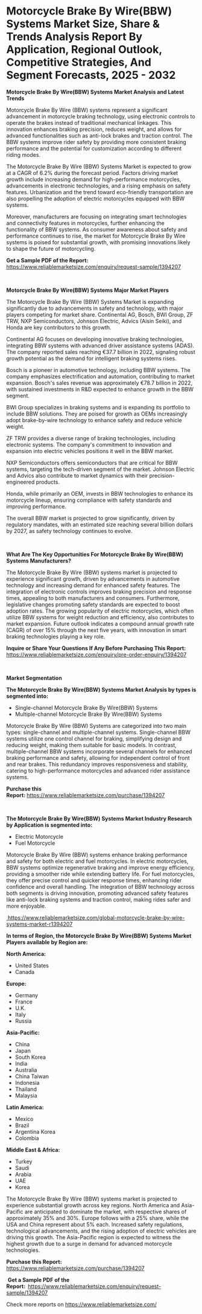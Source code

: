 <p><h1>Motorcycle Brake By Wire(BBW) Systems Market Size, Share & Trends Analysis Report By Application, Regional Outlook, Competitive Strategies, And Segment Forecasts, 2025 - 2032</h1></p><p><strong>Motorcycle Brake By Wire(BBW) Systems Market Analysis and Latest Trends</strong></p>
<p><p>Motorcycle Brake By Wire (BBW) systems represent a significant advancement in motorcycle braking technology, using electronic controls to operate the brakes instead of traditional mechanical linkages. This innovation enhances braking precision, reduces weight, and allows for advanced functionalities such as anti-lock brakes and traction control. The BBW systems improve rider safety by providing more consistent braking performance and the potential for customization according to different riding modes.</p><p>The Motorcycle Brake By Wire (BBW) Systems Market is expected to grow at a CAGR of 6.2% during the forecast period. Factors driving market growth include increasing demand for high-performance motorcycles, advancements in electronic technologies, and a rising emphasis on safety features. Urbanization and the trend toward eco-friendly transportation are also propelling the adoption of electric motorcycles equipped with BBW systems. </p><p>Moreover, manufacturers are focusing on integrating smart technologies and connectivity features in motorcycles, further enhancing the functionality of BBW systems. As consumer awareness about safety and performance continues to rise, the market for Motorcycle Brake By Wire systems is poised for substantial growth, with promising innovations likely to shape the future of motorcycling.</p></p>
<p><strong>Get a Sample PDF of the Report:&nbsp;</strong> <a href="https://www.reliablemarketsize.com/enquiry/request-sample/1394207?utm_campaign=3112&utm_medium=2&utm_source=Github&utm_content=ia&utm_term=22032025&utm_id=motorcycle-brake-by-wirebbw-systems">https://www.reliablemarketsize.com/enquiry/request-sample/1394207</a></p>
<p>&nbsp;</p>
<p><strong>Motorcycle Brake By Wire(BBW) Systems Major Market Players</strong></p>
<p><p>The Motorcycle Brake By Wire (BBW) Systems Market is expanding significantly due to advancements in safety and technology, with major players competing for market share. Continental AG, Bosch, BWI Group, ZF TRW, NXP Semiconductors, Johnson Electric, Advics (Aisin Seiki), and Honda are key contributors to this growth.</p><p>Continental AG focuses on developing innovative braking technologies, integrating BBW systems with advanced driver assistance systems (ADAS). The company reported sales reaching €37.7 billion in 2022, signaling robust growth potential as the demand for intelligent braking systems rises.</p><p>Bosch is a pioneer in automotive technology, including BBW systems. The company emphasizes electrification and automation, contributing to market expansion. Bosch's sales revenue was approximately €78.7 billion in 2022, with sustained investments in R&D expected to enhance growth in the BBW segment.</p><p>BWI Group specializes in braking systems and is expanding its portfolio to include BBW solutions. They are poised for growth as OEMs increasingly adopt brake-by-wire technology to enhance safety and reduce vehicle weight.</p><p>ZF TRW provides a diverse range of braking technologies, including electronic systems. The company's commitment to innovation and expansion into electric vehicles positions it well in the BBW market.</p><p>NXP Semiconductors offers semiconductors that are critical for BBW systems, targeting the tech-driven segment of the market. Johnson Electric and Advics also contribute to market dynamics with their precision-engineered products.</p><p>Honda, while primarily an OEM, invests in BBW technologies to enhance its motorcycle lineup, ensuring compliance with safety standards and improving performance. </p><p>The overall BBW market is projected to grow significantly, driven by regulatory mandates, with an estimated size reaching several billion dollars by 2027, as safety technology continues to evolve.</p></p>
<p>&nbsp;</p>
<p><strong>What Are The Key Opportunities For Motorcycle Brake By Wire(BBW) Systems Manufacturers?</strong></p>
<p><p>The Motorcycle Brake By Wire (BBW) systems market is projected to experience significant growth, driven by advancements in automotive technology and increasing demand for enhanced safety features. The integration of electronic controls improves braking precision and response times, appealing to both manufacturers and consumers. Furthermore, legislative changes promoting safety standards are expected to boost adoption rates. The growing popularity of electric motorcycles, which often utilize BBW systems for weight reduction and efficiency, also contributes to market expansion. Future outlook indicates a compound annual growth rate (CAGR) of over 15% through the next five years, with innovation in smart braking technologies playing a key role.</p></p>
<p><strong>Inquire or Share Your Questions If Any Before Purchasing This Report:</strong> <a href="https://www.reliablemarketsize.com/enquiry/pre-order-enquiry/1394207?utm_campaign=3112&utm_medium=2&utm_source=Github&utm_content=ia&utm_term=22032025&utm_id=motorcycle-brake-by-wirebbw-systems">https://www.reliablemarketsize.com/enquiry/pre-order-enquiry/1394207</a></p>
<p>&nbsp;</p>
<p><strong>Market Segmentation</strong></p>
<p><strong>The Motorcycle Brake By Wire(BBW) Systems Market Analysis by types is segmented into:</strong></p>
<p><ul><li>Single-channel Motorcycle Brake By Wire(BBW) Systems</li><li>Multiple-channel Motorcycle Brake By Wire(BBW) Systems</li></ul></p>
<p><p>Motorcycle Brake By Wire (BBW) Systems are categorized into two main types: single-channel and multiple-channel systems. Single-channel BBW systems utilize one control channel for braking, simplifying design and reducing weight, making them suitable for basic models. In contrast, multiple-channel BBW systems incorporate several channels for enhanced braking performance and safety, allowing for independent control of front and rear brakes. This redundancy improves responsiveness and stability, catering to high-performance motorcycles and advanced rider assistance systems.</p></p>
<p><strong>Purchase this Report:&nbsp;</strong><a href="https://www.reliablemarketsize.com/purchase/1394207?utm_campaign=3112&utm_medium=2&utm_source=Github&utm_content=ia&utm_term=22032025&utm_id=motorcycle-brake-by-wirebbw-systems">https://www.reliablemarketsize.com/purchase/1394207</a></p>
<p>&nbsp;</p>
<p><strong>The Motorcycle Brake By Wire(BBW) Systems Market Industry Research by Application is segmented into:</strong></p>
<p><ul><li>Electric Motorcycle</li><li>Fuel Motorcycle</li></ul></p>
<p><p>Motorcycle Brake By Wire (BBW) systems enhance braking performance and safety for both electric and fuel motorcycles. In electric motorcycles, BBW systems optimize regenerative braking and improve energy efficiency, providing a smoother ride while extending battery life. For fuel motorcycles, they offer precise control and quicker response times, enhancing rider confidence and overall handling. The integration of BBW technology across both segments is driving innovation, promoting advanced safety features like anti-lock braking systems and traction control, making rides safer and more enjoyable.</p></p>
<p><a href="https://www.reliablemarketsize.com/global-motorcycle-brake-by-wire-systems-market-r1394207?utm_campaign=3112&utm_medium=2&utm_source=Github&utm_content=ia&utm_term=22032025&utm_id=motorcycle-brake-by-wirebbw-systems">&nbsp;https://www.reliablemarketsize.com/global-motorcycle-brake-by-wire-systems-market-r1394207</a></p>
<p><strong>In terms of Region, the Motorcycle Brake By Wire(BBW) Systems Market Players available by Region are:</strong></p>
<p>
    <p> <strong> North America: </strong>
        <ul>
            <li>United States</li>
            <li>Canada</li>
        </ul>
        </p> 
    <p> <strong> Europe: </strong>
        <ul>
            <li>Germany</li>
            <li>France</li>
            <li>U.K.</li>
            <li>Italy</li>
            <li>Russia</li>
        </ul>
        </p> 
    <p> <strong> Asia-Pacific: </strong>
        <ul>
            <li>China</li>
            <li>Japan</li>
            <li>South Korea</li>
            <li>India</li>
            <li>Australia</li>
            <li>China Taiwan</li>
            <li>Indonesia</li>
            <li>Thailand</li>
            <li>Malaysia</li>
        </ul>
        </p> 
    <p> <strong> Latin America: </strong>
        <ul>
            <li>Mexico</li>
            <li>Brazil</li>
            <li>Argentina Korea</li>
            <li>Colombia</li>
        </ul>
        </p> 
    <p> <strong> Middle East & Africa: </strong>
        <ul>
            <li>Turkey</li>
            <li>Saudi</li>
            <li>Arabia</li>
            <li>UAE</li>
            <li>Korea</li>
        </ul>
    </p>
    </p>
<p><p>The Motorcycle Brake By Wire (BBW) systems market is projected to experience substantial growth across key regions. North America and Asia-Pacific are anticipated to dominate the market, with respective shares of approximately 35% and 30%. Europe follows with a 25% share, while the USA and China represent about 5% each. Increased safety regulations, technological advancements, and the rising adoption of electric vehicles are driving this growth. The Asia-Pacific region is expected to witness the highest growth due to a surge in demand for advanced motorcycle technologies.</p></p>
<p><strong>Purchase this Report: </strong><a href="https://www.reliablemarketsize.com/purchase/1394207?utm_campaign=3112&utm_medium=2&utm_source=Github&utm_content=ia&utm_term=22032025&utm_id=motorcycle-brake-by-wirebbw-systems">https://www.reliablemarketsize.com/purchase/1394207</a></p>
<p>&nbsp;<strong>Get a Sample PDF of the Report:&nbsp;&nbsp;</strong><a href="https://www.reliablemarketsize.com/enquiry/request-sample/1394207?utm_campaign=3112&utm_medium=2&utm_source=Github&utm_content=ia&utm_term=22032025&utm_id=motorcycle-brake-by-wirebbw-systems">https://www.reliablemarketsize.com/enquiry/request-sample/1394207</a></p>
<p><strong></strong></p>
<p>Check more reports on <a href="https://www.reliablemarketsize.com/?utm_campaign=3112&utm_medium=2&utm_source=Github&utm_content=ia&utm_term=22032025&utm_id=motorcycle-brake-by-wirebbw-systems">https://www.reliablemarketsize.com/</a></p>
